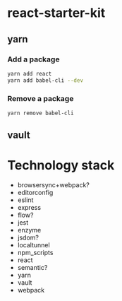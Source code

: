 # react-starter-kit

## yarn

### Add a package

```sh
yarn add react
yarn add babel-cli --dev
```
### Remove a package

```sh
yarn remove babel-cli
```

## vault



# Technology stack

* browsersync+webpack?
* editorconfig
* eslint
* express
* flow?
* jest
* enzyme
* jsdom?
* localtunnel
* npm_scripts
* react
* semantic?
* yarn
* vault
* webpack
